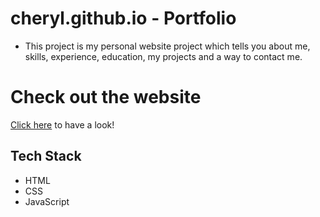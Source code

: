 # cheryl.github.io - Portfolio
- This project is my personal website project which tells you about me, skills, experience, education, my projects and a way to contact me.

# Check out the website

[Click here]() to have a look!


## Tech Stack
- HTML
- CSS
- JavaScript

